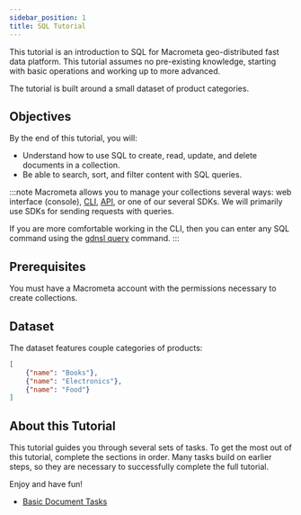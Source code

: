 ```yaml
---
sidebar_position: 1
title: SQL Tutorial
---
```


This tutorial is an introduction to SQL for Macrometa geo-distributed fast data platform. This tutorial assumes no pre-existing knowledge, starting with basic operations and working up to more advanced.

The tutorial is built around a small dataset of product categories.

## Objectives

By the end of this tutorial, you will:

- Understand how to use SQL to create, read, update, and delete documents in a collection.
- Be able to search, sort, and filter content with SQL queries.

:::note
Macrometa allows you to manage your collections several ways: web interface (console), [CLI](../../../cli/index.md), [API](https://www.macrometa.com/docs/api), or one of our several SDKs. We will primarily use SDKs for sending requests with queries.

If you are more comfortable working in the CLI, then you can enter any SQL command using the [gdnsl query](../../../cli/queries-cli.md) command.
:::

## Prerequisites

You must have a Macrometa account with the permissions necessary to create collections.

## Dataset

The dataset features couple categories of products:

```json
[
    {"name": "Books"},
    {"name": "Electronics"},
    {"name": "Food"}
]
```

## About this Tutorial

This tutorial guides you through several sets of tasks. To get the most out of this tutorial, complete the sections in order. Many tasks build on earlier steps, so they are necessary to successfully complete the full tutorial.

Enjoy and have fun!

- [Basic Document Tasks](sql-crud.md)
